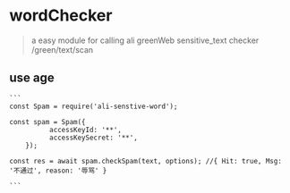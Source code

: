 # wordChecker
> a easy module for calling ali greenWeb sensitive_text checker /green/text/scan

## use age
	```
	const Spam = require('ali-senstive-word');

	const spam = Spam({
			  accessKeyId: '**',
			  accessKeySecret: '**',
		});

	const res = await spam.checkSpam(text, options); //{ Hit: true, Msg: '不通过', reason: '辱骂' }

	```